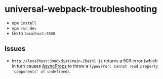 # universal-webpack-troubleshooting

- `npm install`
- `npm run dev`
- Go to `localhost:3000`

## Issues

- `http://localhost:3000/dist/main-[hash].js` returns a 500 error (which in turn causes [AsyncProps](https://github.com/rackt/async-props) to throw a `TypeError: Cannot read property 'components' of undefined`).
